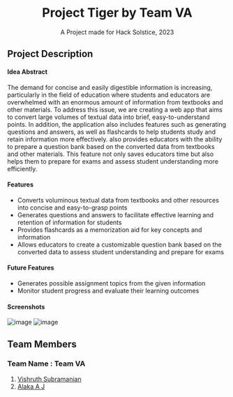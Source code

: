 # **<div align="center">Project Tiger by Team VA</div>**  
<div align="center">A Project made for Hack Solstice, 2023</div>

## Project Description

#### **Idea Abstract**
The demand for concise and easily digestible information is increasing, particularly in the field of education where students and educators are overwhelmed with an enormous amount of information from textbooks and other materials. To address this issue, we are creating a web app that aims to convert large volumes of textual data into brief, easy-to-understand points. In addition, the application also includes features such as generating questions and answers, as well as flashcards to help students study and retain information more effectively. also provides educators with the ability to prepare a question bank based on the converted data from textbooks and other materials. This feature not only saves educators time but also helps them to prepare for exams and assess student understanding more efficiently.

#### **Features**
- Converts voluminous textual data from textbooks and other resources into concise and easy-to-grasp points
- Generates questions and answers to facilitate effective learning and retention of information for students
- Provides flashcards as a memorization aid for key concepts and information
- Allows educators to create a customizable question bank based on the converted data to assess student understanding and prepare for exams

#### **Future Features**
- Generates possible assignment topics from the given information
- Monitor student progress and evaluate their learning outcomes

#### **Screenshots**

![image](https://user-images.githubusercontent.com/55310756/235302381-51e3e1db-060a-452a-8ce7-26965325d59c.png)
![image](https://user-images.githubusercontent.com/55310756/235302415-4d814c66-b191-4d27-b715-bd37e8a877a3.png)



## Team Members
### **Team Name** : Team VA
1. [Vishruth Subramanian](https://github.com/Vishruth-S)
2. [Alaka A J](https://github.com/alaka03aj)
